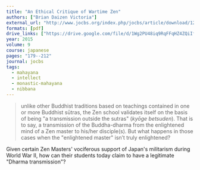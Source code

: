 ```yaml
---
title: "An Ethical Critique of Wartime Zen"
authors: ["Brian Daizen Victoria"]
external_url: "http://www.jocbs.org/index.php/jocbs/article/download/123/140"
formats: [pdf]
drive_links: ["https://drive.google.com/file/d/1Wg2PU48iq9RqFFqHZ4ZQiIfEaCOAIyUE/view?usp=drivesdk"]
year: 2015
volume: 9
course: japanese
pages: "179--212"
journal: jocbs
tags:
  - mahayana
  - intellect
  - monastic-mahayana
  - nibbana
---
```


> unlike other Buddhist traditions based on teachings contained in one or more Buddhist sūtras, the Zen school validates itself on the basis of being "a transmission outside the sutras" (*kyōge betsuden*).
> That is to say, a transmission of the Buddha-dharma from the enlightened mind of a Zen master to his/her disciple(s).
> But what happens in those cases when the "enlightened master" isn’t truly enlightened?

Given certain Zen Masters' vociferous support of Japan's militarism during World War II, how can their students today claim to have a legitimate "Dharma transmission"?
